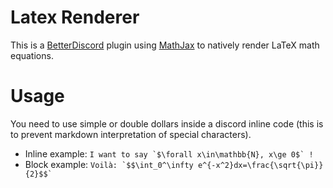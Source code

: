 # Latex Renderer
This is a [BetterDiscord](https://betterdiscord.app/) plugin using [MathJax](https://www.mathjax.org/) to natively render LaTeX math equations.

# Usage
You need to use simple or double dollars inside a discord inline code (this is to prevent markdown interpretation of special characters).
- Inline example: `` I want to say `$\forall x\in\mathbb{N}, x\ge 0$` ! ``
- Block example: `` Voilà: `$$\int_0^\infty e^{-x^2}dx=\frac{\sqrt{\pi}}{2}$$` ``
